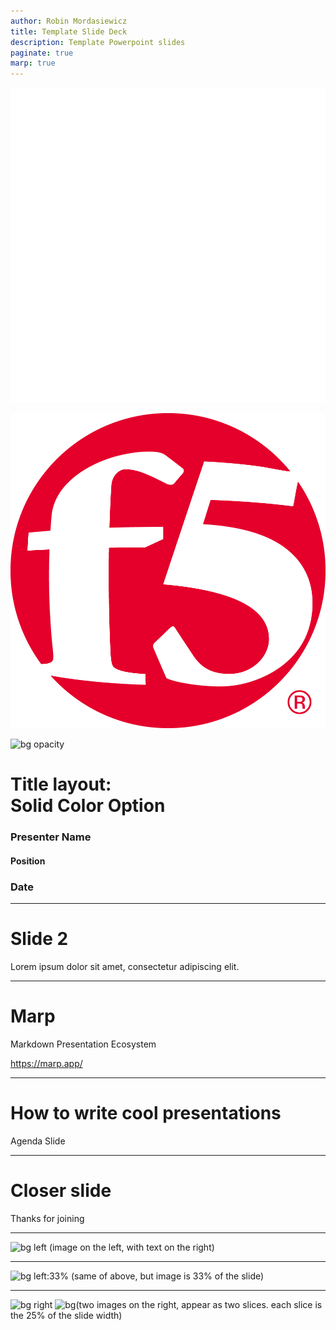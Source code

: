 ```yaml
---
author: Robin Mordasiewicz
title: Template Slide Deck
description: Template Powerpoint slides
paginate: true
marp: true
---
```


<!-- _class: logo -->

![width:32px height:32px](f5-logo-white.png)

![width:32px height:32px](f5-logo-rgb.png)

![bg opacity](https://yhatt-marp-cli-example.netlify.com/assets/gradient.jpg)

<!-- _class: title -->

# Title layout:<br>Solid Color Option

<!-- _class: presentername -->

### Presenter Name

<!-- _class: position -->

#### Position

<!-- _class: date -->

### Date

---

# Slide 2

Lorem ipsum dolor sit amet, consectetur adipiscing elit.

---

# **Marp**

Markdown Presentation Ecosystem

https://marp.app/

---

# How to write cool presentations

Agenda Slide

---

# Closer slide

Thanks for joining

---

![bg left](https://picsum.photos/720?image=29) (image on the left, with text on the right)

---

![bg left:33%](https://picsum.photos/720?image=29) (same of above, but image is 33% of the slide)

---

![bg right](https://picsum.photos/720?image=3) 
![bg](https://picsum.photos/720?image=20)(two images on the right, appear as two slices. each slice is the 25% of the slide width)


